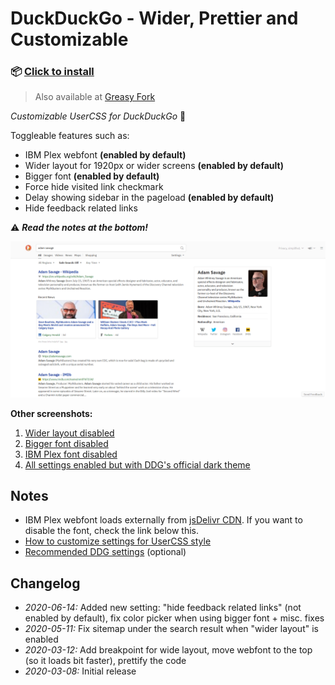 # DuckDuckGo - Wider, Prettier and Customizable

### 📦 [Click to install](https://github.com/krisu5/userstyles/raw/master/DuckDuckGo%20-%20Wider%20Prettier%20and%20Customizable/duckduckgo_wider_prettier_and_customizable.user.css)

> Also available at [Greasy Fork](https://greasyfork.org/en/scripts/397561-duckduckgo-wider-prettier-and-customizable)

*Customizable UserCSS for DuckDuckGo* 🦆

Toggleable features such as:
- IBM Plex webfont **(enabled by default)**
- Wider layout for 1920px or wider screens **(enabled by default)**
- Bigger font **(enabled by default)**
- Force hide visited link checkmark
- Delay showing sidebar in the pageload **(enabled by default)**
- Hide feedback related links

⚠ ***Read the notes at the bottom!***

![Userstyle screenshot, all settings enabled](screenshots/1_default.png)

**Other screenshots:**
1. [Wider layout disabled](screenshots/2_no_wider_layout.png)
2. [Bigger font disabled](screenshots/3_no_bigger_font.png)
3. [IBM Plex font disabled](screenshots/4_no_ibm_plex.png)
4. [All settings enabled but with DDG's official dark theme](screenshots/5_all_settings_but_with_dark_theme.png)

## Notes

- IBM Plex webfont loads externally from [jsDelivr CDN](https://www.jsdelivr.com/package/npm/@openfonts/ibm-plex-sans_all). If you want to disable the font, check the link below this.
- [How to customize settings for UserCSS style](https://github.com/openstyles/stylus/wiki/UserCSS#how-do-i-customize-usercss)
- [Recommended DDG settings](ddg_settings.md) (optional)

## Changelog

- *2020-06-14:* Added new setting: "hide feedback related links" (not enabled by default), fix color picker when using bigger font + misc. fixes
- *2020-05-11:* Fix sitemap under the search result when "wider layout" is enabled
- *2020-03-12:* Add breakpoint for wide layout, move webfont to the top (so it loads bit faster), prettify the code
- *2020-03-08:* Initial release